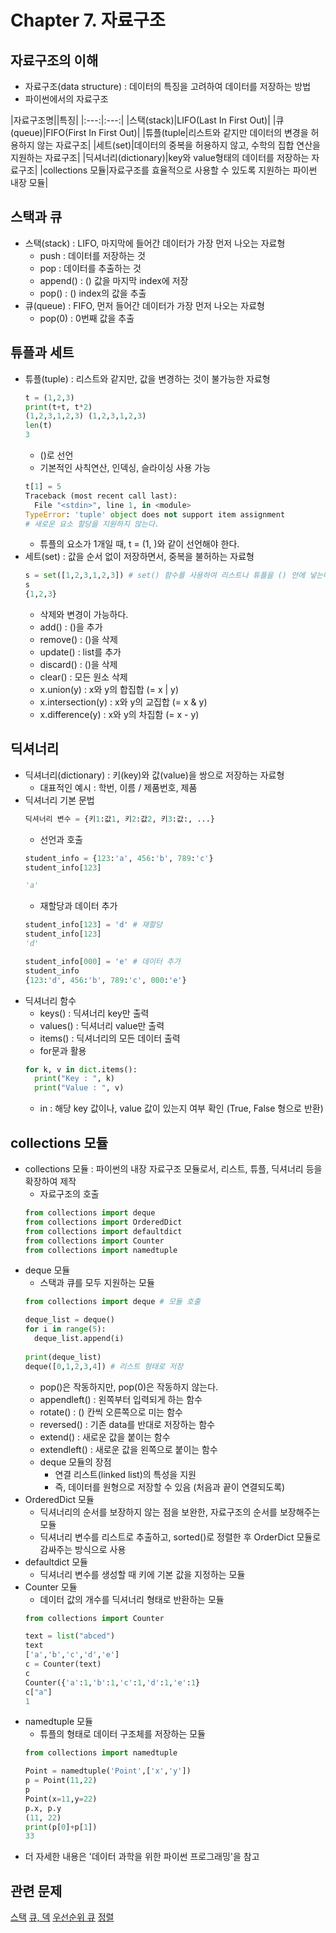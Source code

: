 # Chapter 7. 자료구조

## 자료구조의 이해
- 자료구조(data structure) : 데이터의 특징을 고려하여 데이터를 저장하는 방법
- 파이썬에서의 자료구조

|자료구조명||특징|
|:---:|:---:|
|스택(stack)|LIFO(Last In First Out)|
|큐(queue)|FIFO(First In First Out)|
|튜플(tuple|리스트와 같지만 데이터의 변경을 허용하지 않는 자료구조|
|세트(set)|데이터의 중복을 허용하지 않고, 수학의 집합 연산을 지원하는 자료구조|
|딕셔너리(dictionary)|key와 value형태의 데이터를 저장하는 자료구조|
|collections 모듈|자료구조를 효율적으로 사용할 수 있도록 지원하는 파이썬 내장 모듈|
  
## 스택과 큐
- 스택(stack) : LIFO, 마지막에 들어간 데이터가 가장 먼저 나오는 자료형
  - push : 데이터를 저장하는 것
  - pop : 데이터를 추출하는 것
  - append() : () 값을 마지막 index에 저장
  - pop() : () index의 값을 추출
- 큐(queue) : FIFO, 먼저 들어간 데이터가 가장 먼저 나오는 자료형
  - pop(0) : 0번째 값을 추출
  
## 튜플과 세트
- 튜플(tuple) : 리스트와 같지만, 값을 변경하는 것이 불가능한 자료형
  ```python
  t = (1,2,3)
  print(t+t, t*2)
  (1,2,3,1,2,3) (1,2,3,1,2,3)
  len(t)
  3
  ```
  - ()로 선언
  - 기본적인 사칙연산, 인덱싱, 슬라이싱 사용 가능
  ```python
  t[1] = 5
  Traceback (most recent call last):
    File "<stdin>", line 1, in <module>
  TypeError: 'tuple' object does not support item assignment
  # 새로운 요소 할당을 지원하지 않는다.
  ```
  - 튜플의 요소가 1개일 때, t = (1, )와 같이 선언해야 한다.
- 세트(set) : 값을 순서 없이 저장하면서, 중복을 불허하는 자료형
  ```python
  s = set([1,2,3,1,2,3]) # set() 함수를 사용하여 리스트나 튜플을 () 안에 넣는다.
  s
  {1,2,3}
  ```
  - 삭제와 변경이 가능하다.
  - add() : ()을 추가
  - remove() : ()을 삭제
  - update() : list를 추가
  - discard() : ()을 삭제
  - clear() : 모든 원소 삭제
  - x.union(y) : x와 y의 합집합 (= x | y)
  - x.intersection(y) : x와 y의 교집합 (= x & y)
  - x.difference(y) : x와 y의 차집함 (= x - y)
  
## 딕셔너리
- 딕셔너리(dictionary) : 키(key)와 값(value)을 쌍으로 저장하는 자료형
  - 대표적인 예시 : 학번, 이름 / 제품번호, 제품
- 딕셔너리 기본 문법
  ```python
  딕셔너리 변수 = {키1:값1, 키2:값2, 키3:값:, ...}
  ```
  - 선언과 호출
  ```python
  student_info = {123:'a', 456:'b', 789:'c'}
  student_info[123]
  
  'a'
  ```
  - 재할당과 데이터 추가
  ```python
  student_info[123] = 'd' # 재할당
  student_info[123] 
  'd'
  
  student_info[000] = 'e' # 데이터 추가
  student_info
  {123:'d', 456:'b', 789:'c', 000:'e'}
  ```
- 딕셔너리 함수
  - keys() : 딕셔너리 key만 출력
  - values() : 딕셔너리 value만 출력
  - items() : 딕셔너리의 모든 데이터 출력
  - for문과 활용
  ```python
  for k, v in dict.items():
    print("Key : ", k)
    print("Value : ", v)
  ```
  - in : 해당 key 값이나, value 값이 있는지 여부 확인 (True, False 형으로 반환)
  
## collections 모듈
- collections 모듈 : 파이썬의 내장 자료구조 모듈로서, 리스트, 튜플, 딕셔너리 등을 확장하여 제작
  - 자료구조의 호출
  ```python
  from collections import deque
  from collections import OrderedDict
  from collections import defaultdict
  from collections import Counter
  from collections import namedtuple
  ```
- deque 모듈
  - 스택과 큐를 모두 지원하는 모듈
  ```python
  from collections import deque # 모듈 호출
  
  deque_list = deque()
  for i in range(5):
    deque_list.append(i)
    
  print(deque_list)
  deque([0,1,2,3,4]) # 리스트 형태로 저장
  ```
  - pop()은 작동하지만, pop(0)은 작동하지 않는다.
  - appendleft() : 왼쪽부터 입력되게 하는 함수
  - rotate() : () 칸씩 오른쪽으로 미는 함수
  - reversed() : 기존 data를 반대로 저장하는 함수
  - extend() : 새로운 값을 붙이는 함수
  - extendleft() : 새로운 값을 왼쪽으로 붙이는 함수
  - deque 모듈의 장점
    - 연결 리스트(linked list)의 특성을 지원
    - 즉, 데이터를 원형으로 저장할 수 있음 (처음과 끝이 연결되도록)
- OrderedDict 모듈
  - 딕셔너리의 순서를 보장하지 않는 점을 보완한, 자료구조의 순서를 보장해주는 모듈
  - 딕셔너리 변수를 리스트로 추출하고, sorted()로 정렬한 후 OrderDict 모듈로 감싸주는 방식으로 사용
- defaultdict 모듈
  - 딕셔너리 변수를 생성할 때 키에 기본 값을 지정하는 모듈
- Counter 모듈
  - 데이터 값의 개수를 딕셔너리 형태로 반환하는 모듈
  ```python
  from collections import Counter
  
  text = list("abced")
  text
  ['a','b','c','d','e']
  c = Counter(text)
  c
  Counter({'a':1,'b':1,'c':1,'d':1,'e':1}
  c["a"]
  1
  ```
- namedtuple 모듈
  - 튜플의 형태로 데이터 구조체를 저장하는 모듈
  ```python
  from collections import namedtuple
  
  Point = namedtuple('Point',['x','y'])
  p = Point(11,22)
  p
  Point(x=11,y=22)
  p.x, p.y
  (11, 22)
  print(p[0]+p[1])
  33
  ```
- 더 자세한 내용은 '데이터 과학을 위한 파이썬 프로그래밍'을 참고

## 관련 문제
[스택](https://www.acmicpc.net/step/11)
[큐, 덱](https://www.acmicpc.net/step/12)
[우선순위 큐](https://www.acmicpc.net/step/13)
[정렬](https://www.acmicpc.net/step/9)
